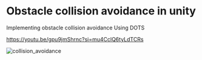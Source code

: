 # Obstacle collision avoidance in unity


Implementing obstacle collision avoidance Using DOTS

https://youtu.be/gpu9jmShrnc?si=mu4CclQ6tyLdTCRs

![collision_avoidance](https://github.com/user-attachments/assets/27f45b34-0728-4809-b381-84348870edf8)
